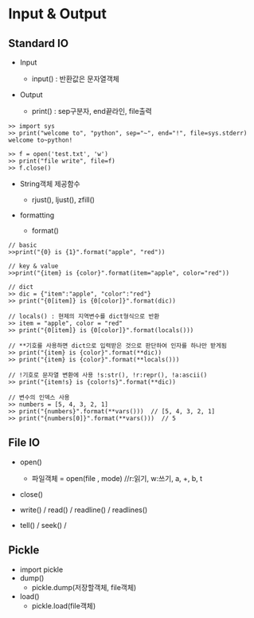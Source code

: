 # Input & Output

## Standard IO

- Input
	- input() : 반환값은 문자열객체 

- Output 
	- print() : sep구분자, end끝라인, file출력
	
```{.python}
>> import sys
>> print("welcome to", "python", sep="~", end="!", file=sys.stderr)
welcome to~python!

>> f = open('test.txt', 'w')
>> print("file write", file=f)
>> f.close()
```

- String객체 제공함수
	- rjust(), ljust(), zfill()

- formatting
	- format()

```{.python}
// basic 
>>print("{0} is {1}".format("apple", "red"))

// key & value
>>print("{item} is {color}".format(item="apple", color="red"))

// dict
>> dic = {"item":"apple", "color":"red"}
>> print("{0[item]} is {0[color]}".format(dic))

// locals() : 현제의 지역변수를 dict형식으로 반환 
>> item = "apple", color = "red"  
>> print("{0[item]} is {0[color]}".format(locals()))

// **기호를 사용하면 dict으로 입력받은 것으로 판단하여 인자를 하나만 받게됨
>> print("{item} is {color}".format(**dic))
>> print("{item} is {color}".format(**locals()))

// !기호로 문자열 변환에 사용 !s:str(), !r:repr(), !a:ascii()
>> print("{item!s} is {color!s}".format(**dic))

// 변수의 인덱스 사용
>> numbers = [5, 4, 3, 2, 1]
>> print("{numbers}".format(**vars()))  // [5, 4, 3, 2, 1]
>> print("{numbers[0]}".format(**vars()))  // 5
```


## File IO
- open()
	- 파일객체 = open(file , mode)  //r:읽기, w:쓰기, a, +, b, t
- close()

- write() / read() / readline() / readlines() 
- tell() / seek() / 


## Pickle
- import pickle
- dump()
	- pickle.dump(저장할객체, file객체)
- load()
	- pickle.load(file객체)


